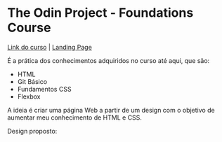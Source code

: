 # The Odin Project - Foundations Course
[Link do curso](https://www.theodinproject.com/lessons/foundations-landing-page) |
[Landing Page](https://maisafolgueral.github.io/odin-landing-page/)

É a prática dos conhecimentos adquiridos no curso até aqui, que são:
* HTML
* Git Básico
* Fundamentos CSS
* Flexbox

A ideia é criar uma página Web a partir de um design com o objetivo de aumentar meu conhecimento de HTML e CSS.

Design proposto:
